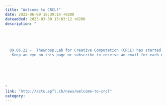 ```yaml
---
title: "Welcome to CRCL!"
date: 2022-06-09 18:39:14 +0200
dateadded: 2023-03-30 15:03:12 +0200
description: "




 
  09.06.22 -  The&nbsp;Lab for Creative Computation (CRCL) has started its activities in March 2022 under the direction of Stefana Parascho. 
   Keep an eye on this page or subscribe to receive an email for each news! 
 


 
  
 
"
link: "http://actu.epfl.ch/news/welcome-to-crcl"
category:
---
```

